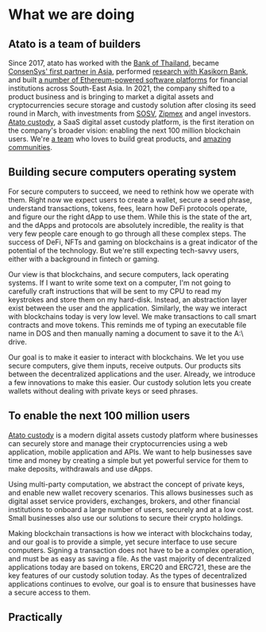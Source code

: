 # What we are doing

## Atato is a team of builders

Since 2017, atato has worked with the [Bank of Thailand](https://t.sidekickopen01.com/s3t/c/5/f18dQhb0S7kF8cN81sW58NPmK2zGCwVN8Jbw_8QsRtKVnNz585vf_lTW16gGy-3NFTyN101?te=W3R5hFj4cm2zwW4mKLS-3ZVc6BW3K8Qcj4cKJQFW4fNk2Q43T4NRW3zdZsk43Q9hgW3QZmG63zdYS7W49Kwyr3T0p5DW3C7kwh3K9F3GW49KwFp1Gy-qYF4cJ2xwmMs11&si=8000000001379416&pi=87cb6d71-5f98-4b42-dfa0-2796306d4b39), became [ConsenSys' first partner in Asia](https://t.sidekickopen01.com/s3t/c/5/f18dQhb0S7kF8cN81sW58NPmK2zGCwVN8Jbw_8QsRtKVnNz585vf_lTW16gGy-3NFTyN101?te=W3R5hFj4cm2zwW3_SMDQ3yMjpkW41Y6TF4cSnrxW41RkwN3yLWKmW43SfG43z8ndpW3zhlTg1N4Km3W4fHRFD4rxjp-W1GFZjD3K78gNW49Q4C14cHYR5W4fHRGW3Kb2ZZW1Y-gFX1YZT4Bf1Vp8qH04&si=8000000001379416&pi=87cb6d71-5f98-4b42-dfa0-2796306d4b39), performed [research with Kasikorn Bank](https://t.sidekickopen01.com/s3t/c/5/f18dQhb0S7kF8cN81sW58NPmK2zGCwVN8Jbw_8QsRtKVnNz585vf_lTW16gGy-3NFTyN101?te=W3R5hFj4cm2zwW4mKLS-3zhrs0W43mZrX3_rgXdW43WJz_3F7xMDW41n__x4fGBqvw3zhs7S48T2&si=8000000001379416&pi=87cb6d71-5f98-4b42-dfa0-2796306d4b39), and built [a number of Ethereum-powered software platforms](https://t.sidekickopen01.com/s3t/c/5/f18dQhb0S7kF8cN81sW58NPmK2zGCwVN8Jbw_8QsRtKVnNz585vf_lTW16gGy-3NFTyN101?te=W3R5hFj4cm2zwW4mKLS-3zhrs0w43mZrX48S2&si=8000000001379416&pi=87cb6d71-5f98-4b42-dfa0-2796306d4b39) for financial institutions across South-East Asia. In 2021, the company shifted to a product business and is bringing to market a digital assets and cryptocurrencies secure storage and custody solution after closing its seed round in March, with investments from [SOSV](https://t.sidekickopen01.com/s3t/c/5/f18dQhb0S7kF8cN81sW58NPmK2zGCwVN8Jbw_8QsRtKVnNz585vf_lTW16gGy-3NFTyN101?te=W3R5hFj4cm2zwW4mKLS-3FcLfRW3F7xSc4cHYWQW43T4P349LjRTW3T6jkg3T1McJf4cNcKz04&si=8000000001379416&pi=87cb6d71-5f98-4b42-dfa0-2796306d4b39), [Zipmex](https://t.sidekickopen01.com/s3t/c/5/f18dQhb0S7kF8cN81sW58NPmK2zGCwVN8Jbw_8QsRtKVnNz585vf_lTW16gGy-3NFTyN101?te=W3R5hFj4cm2zwW4txy6J3KcbV9W43T4NQ3CcYkTf1GJtj304&si=8000000001379416&pi=87cb6d71-5f98-4b42-dfa0-2796306d4b39) and angel investors. [Atato custody](https://t.sidekickopen01.com/s3t/c/5/f18dQhb0S7kF8cN81sW58NPmK2zGCwVN8Jbw_8QsRtKVnNz585vf_lTW16gGy-3NFTyN101?te=W3R5hFj4cm2zwW4mKLS-3zhrs0W43mZrX3_rgLPW3zhsG33Fd-wlf43Ps_104&si=8000000001379416&pi=87cb6d71-5f98-4b42-dfa0-2796306d4b39), a SaaS digital asset custody platform, is the first iteration on the company's broader vision: enabling the next 100 million blockchain users. We're [a team](https://www.linkedin.com/company/atato/) who loves to build great products, and [amazing](https://www.meetup.com/Bangkok-Enterprise-Blockchain/) [communities](https://www.meetup.com/bkkblockchain/).

## Building secure computers operating system

For secure computers to succeed, we need to rethink how we operate with them. Right now we expect users to create a wallet, secure a seed phrase, understand transactions, tokens, fees, learn how DeFi protocols operate, and figure our the right dApp to use them. While this is the state of the art, and the dApps and protocols are absolutely incredible, the reality is that very few people care enough to go through all these complex steps. The success of DeFi, NFTs and gaming on blockchains is a great indicator of the potential of the technology. But we're still expecting tech-savvy users, either with a background in fintech or gaming.

Our view is that blockchains, and secure computers, lack operating systems. If I want to write some text on a computer, I'm not going to carefully craft instructions that will be sent to my CPU to read my keystrokes and store them on my hard-disk. Instead, an abstraction layer exist between the user and the application. Similarly, the way we interact with blockchains today is very low level. We make transactions to call smart contracts and move tokens. This reminds me of typing an executable file name in DOS and then manually naming a document to save it to the A:\ drive.

Our goal is to make it easier to interact with blockchains. We let you use secure computers, give them inputs, receive outputs. Our products sits between the decentralized applications and the user. Already, we introduce a few innovations to make this easier. Our custody solution lets you create wallets without dealing with private keys or seed phrases.

## To enable the next 100 million users

[Atato custody](https://www.atato.com/atato-custody/) is a modern digital assets custody platform where businesses can securely store and manage their cryptocurrencies using a web application, mobile application and APIs. We want to help businesses save time and money by creating a simple but yet powerful service for them to make deposits, withdrawals and use dApps.

Using multi-party computation, we abstract the concept of private keys, and enable new wallet recovery scenarios. This allows businesses such as digital asset service providers, exchanges, brokers, and other financial institutions to onboard a large number of users, securely and at a low cost. Small businesses also use our solutions to secure their crypto holdings.

Making blockchain transactions is how we interact with blockchains today, and our goal is to provide a simple, yet secure interface to use secure computers. Signing a transaction does not have to be a complex operation, and must be as easy as saving a file. As the vast majority of decentralized applications today are based on tokens, ERC20 and ERC721, these are the key features of our custody solution today. As the types of decentralized applications continues to evolve, our goal is to ensure that businesses have a secure access to them.

## Practically




